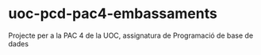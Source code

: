 # uoc-pcd-pac4-embassaments
Projecte per a la PAC 4 de la UOC, assignatura de Programació de base de dades

